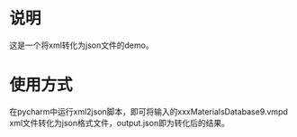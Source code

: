 # 说明

这是一个将xml转化为json文件的demo。

# 使用方式

在pycharm中运行xml2json脚本，即可将输入的xxxMaterialsDatabase9.vmpd xml文件转化为json格式文件，output.json即为转化后的结果。
